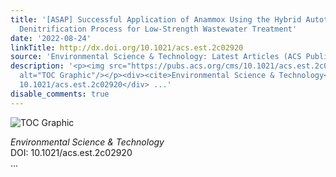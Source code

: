 ```yaml
---
title: '[ASAP] Successful Application of Anammox Using the Hybrid Autotrophic–Heterotrophic
  Denitrification Process for Low-Strength Wastewater Treatment'
date: '2022-08-24'
linkTitle: http://dx.doi.org/10.1021/acs.est.2c02920
source: 'Environmental Science & Technology: Latest Articles (ACS Publications)'
description: '<p><img src="https://pubs.acs.org/cms/10.1021/acs.est.2c02920/asset/images/medium/es2c02920_0001.gif"
  alt="TOC Graphic"/></p><div><cite>Environmental Science & Technology</cite></div><div>DOI:
  10.1021/acs.est.2c02920</div> ...'
disable_comments: true
---
```

<p><img src="https://pubs.acs.org/cms/10.1021/acs.est.2c02920/asset/images/medium/es2c02920_0001.gif" alt="TOC Graphic"/></p><div><cite>Environmental Science & Technology</cite></div><div>DOI: 10.1021/acs.est.2c02920</div> ...